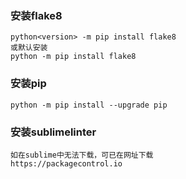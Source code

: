 ### 安装flake8
~~~
python<version> -m pip install flake8
或默认安装
python -m pip install flake8
~~~
### 安装pip
~~~
python -m pip install --upgrade pip
~~~
### 安装sublimelinter
~~~
如在sublime中无法下载，可已在网址下载
https://packagecontrol.io
~~~




